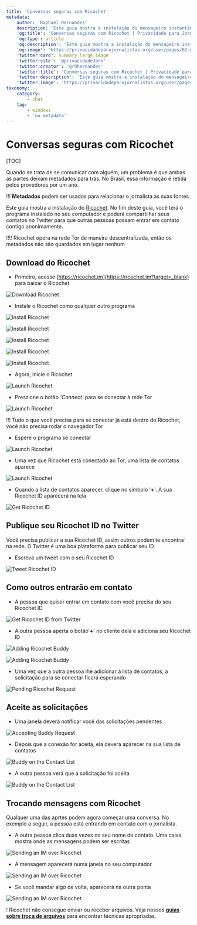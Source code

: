 ```yaml
---
title: 'Conversas seguras com Ricochet'
metadata:
    author: 'Raphael Hernandes'
    description: 'Este guia mostra a instalação do mensageiro instantâneo Ricochet, que não deixa metadados'
    'og:title': 'Conversas seguras com Ricochet | Privacidade para Jornalistas'
    'og:type': article
    'og:description': 'Este guia mostra a instalação do mensageiro instantâneo Ricochet, que não deixa metadados'
    'og:image': 'https://privacidadeparajornalistas.org/user/pages/02.guias/01.conversas-seguras-com-ricochet/sending-im-1.png'
    'twitter:card': summary_large_image
    'twitter:site': '@privacidadeJorn'
    'twitter:creator': '@rhhernandes'
    'twitter:title': 'Conversas seguras com Ricochet | Privacidade para Jornalistas'
    'twitter:description': 'Este guia mostra a instalação do mensageiro instantâneo Ricochet, que não deixa metadados'
    'twitter:image': 'https://privacidadeparajornalistas.org/user/pages/02.guias/01.conversas-seguras-com-ricochet/sending-im-1.png'
taxonomy:
    category:
        - chat
    tag:
        - windows
        - 'no metadata'
---
```


# Conversas seguras com Ricochet

[TOC]

Quando se trata de se comunicar com alguém, um problema é que ambas as partes deixam metadados para trás. No Brasil, essa informação é retida pelos provedores por um ano.

!!! **Metadados** podem ser usados para relacionar o jornalista às suas fontes

Este guia mostra a instalação do [Ricochet](https://ricochet.im?target=_blank). No fim deste guia, você terá o programa instalado no seu computador e poderá compartilhar seus contatos no Twitter para que outras pessoas possam entrar em contato contigo anonimamente. 

!!!! Ricochet opera na rede Tor de maneira descentralizada, então os metadados não são guardados em lugar nenhum

## Download do Ricochet

* Primeiro, acesse [https://ricochet.im](https://ricochet.im?target=_blank) para baixar o Ricochet

![Download Ricochet](download-ricochet.png?lightbox=1024&cropResize=600,600)

* Instale o Ricochet como qualquer outro programa

![Install Ricochet](install-1.png?lightbox=1024&cropResize=600,600)

![Install Ricochet](install-2.png?lightbox=1024&cropResize=600,600)

![Install Ricochet](install-3.png?lightbox=1024&cropResize=600,600)

![Install Ricochet](install-4.png?lightbox=1024&cropResize=600,600)

![Install Ricochet](install-5.png?lightbox=1024&cropResize=600,600)

* Agora, inicie o Ricochet

![Launch Ricochet](launching-1.png?lightbox=1024&cropResize=600,600)

* Pressione o botão _'Connect'_ para se conectar à rede Tor

![Launch Ricochet](launching-2.png?lightbox=1024&cropResize=600,600)

!!! Tudo o que você precisa para se conectar já está dentro do Ricochet, você não precisa rodar o navegador Tor

* Espere o programa se conectar

![Launch Ricochet](launching-3.png?lightbox=1024&cropResize=600,600)

* Uma vez que Ricochet está conectado ao Tor, uma lista de contatos aparece

![Launch Ricochet](launching-4.png?lightbox=1024&cropResize=600,600)

* Quando a lista de contatos aparecer, clique no símbolo '**+**'. A sua Ricochet ID aparecerá na tela

![Get Ricochet ID](publishing-id-1.png?lightbox=1024&cropResize=600,600)

## Publique seu Ricochet ID no Twitter

Você precisa publicar a sua Ricochet ID, assim outros podem te encontrar na rede. O Twitter é uma boa plataforma para publicar seu ID.

* Escreva um tweet com o seu Ricochet ID

![Tweet Ricochet ID](publishing-id-2.png?lightbox=1024&cropResize=600,600)

## Como outros entrarão em contato

* A pessoa que quiser entrar em contato com você precisa do seu Ricochet ID

![Get Ricochet ID from Twitter](getting-id-1.png?lightbox=1024&cropResize=600,600)

* A outra pessoa aperta o botão'**+**' no cliente dela e adiciona seu Ricochet ID

![Adding Ricochet Buddy](getting-id-2.png?lightbox=1024&cropResize=600,600)

![Adding Ricochet Buddy](getting-id-3.png?lightbox=1024&cropResize=600,600)

* Uma vez que a outra pessoa lhe adicionar à lista de contatos, a solicitação para se conectar ficará esperando

![Pending Ricochet Request](getting-id-4.png?lightbox=1024&cropResize=600,600)

## Aceite as solicitações

* Uma janela deverá notificar você das solicitações pendentes

![Accepting Buddy Request](accepting-request-1.png?lightbox=1024&cropResize=600,600)

* Depois que a conexão for aceita, ela deverá aparecer na sua lista de contatos

![Buddy on the Contact List](accepting-request-2.png?lightbox=1024&cropResize=600,600)

* A outra pessoa verá que a solicitação foi aceita

![Buddy on the Contact List](accepting-request-3.png?lightbox=1024&cropResize=600,600)

## Trocando mensagens com Ricochet

Qualquer uma das aprtes podem agora começar uma conversa. No exemplo a seguir, a pessoa está entrando em contato com o jornalista.

* A outra pessoa clica duas vezes no seu nome de contato. Uma caixa mostra onde as mensagens podem ser escritas

![Sending an IM over Ricochet](sending-im-1.png?lightbox=1024&cropResize=600,600)

* A mensagem aparecerá numa janela no seu computador

![Sending an IM over Ricochet](sending-im-2.png?lightbox=1024&cropResize=600,600)

* Se você mandar algo de volta, aparecerá na outra ponta

![Sending an IM over Ricochet](sending-im-3.png?lightbox=1024&cropResize=600,600)

! Ricochet não consegue enviar ou receber arquivos. Veja nossos [**guias sobre troca de arquivos**](https://privacidadeparajornalistas.org/guias#troca-de-arquivos) para encontrar técnicas apropriadas.